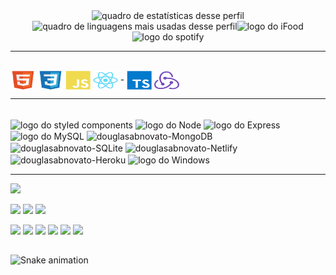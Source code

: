 <div align="center">
<img alt="quadro de estatísticas desse perfil"  height="180em" src="https://github-readme-stats.vercel.app/api?username=douglasabnovato&show_icons=true&theme=dracula&include_all_commits=true&count_private=true"><img alt="quadro de linguagens mais usadas desse perfil"  height="180em" src="https://github-readme-stats.vercel.app/api/top-langs/?username=douglasabnovato&layout=compact&langs_count=7&theme=dracula"><img alt="logo do iFood" height="35" width="80" src="https://img.shields.io/badge/iFood-EA1D2C?style=for-the-badge&logo=ifood&logoColor=white"><img alt="logo do spotify" height="35" width="80" src="https://img.shields.io/badge/Spotify-1ED760?&style=for-the-badge&logo=spotify&logoColor=white">
</div>
  
---
  
<div style="display: inline_block"><br>
  <img align="center" alt="logo do HTML" height="30" width="40" src="https://raw.githubusercontent.com/devicons/devicon/master/icons/html5/html5-original.svg">
  <img align="center" alt="logo do CSS" height="30" width="40" src="https://raw.githubusercontent.com/devicons/devicon/master/icons/css3/css3-original.svg">
  <img align="center" alt="logo do Javascript" height="30" width="40" src="https://raw.githubusercontent.com/devicons/devicon/master/icons/javascript/javascript-plain.svg">
  <img align="center" alt="logo do React" height="30" width="40" src="https://raw.githubusercontent.com/devicons/devicon/master/icons/react/react-original.svg"> - 
  <img align="center" alt="logo do Typescript" height="30" width="40" src="https://raw.githubusercontent.com/devicons/devicon/master/icons/typescript/typescript-plain.svg"> 
  <img align="center" alt="logo do Redux" height="30" width="40" src="https://raw.githubusercontent.com/devicons/devicon/master/icons/redux/redux-original.svg">  
</div>
  
---
  
<div style="display: inline_block"><br>
  <img align="center" alt="logo do styled components" height="30" width="75" src="https://img.shields.io/badge/styled--components-DB7093?style=for-the-badge&logo=styled-components&logoColor=white">
  <img align="center" alt="logo do Node" height="30" width="75" src="https://img.shields.io/badge/Node.js-43853D?style=for-the-badge&logo=node.js&logoColor=white">  
  <img align="center" alt="logo do Express" height="30" width="75" src="https://img.shields.io/badge/Express.js-404D59?style=for-the-badge">
  <img align="center" alt="logo do MySQL" height="30" width="75" src="https://img.shields.io/badge/MySQL-00000F?style=for-the-badge&logo=mysql&logoColor=white"> 
  <img align="center" alt="douglasabnovato-MongoDB" height="30" width="75" src="https://img.shields.io/badge/MongoDB-4EA94B?style=for-the-badge&logo=mongodb&logoColor=white"> 
  <img align="center" alt="douglasabnovato-SQLite" height="30" width="75" src="https://img.shields.io/badge/SQLite-07405E?style=for-the-badge&logo=sqlite&logoColor=white"> 
  <img align="center" alt="douglasabnovato-Netlify" height="30" width="75" src="https://img.shields.io/badge/Netlify-00C7B7?style=for-the-badge&logo=netlify&logoColor=white"> 
  <img align="center" alt="douglasabnovato-Heroku" height="30" width="75" src="https://img.shields.io/badge/Heroku-430098?style=for-the-badge&logo=heroku&logoColor=white">
  <img align="center" alt="logo do Windows" height="30" width="75" src="https://img.shields.io/badge/Windows-0078D6?style=for-the-badge&logo=windows&logoColor=white">
</div>
  
---
  
<div>
<a href="https://discord.com/channels/douglasabnovato#8625" target="_blank"><img src="https://img.shields.io/badge/Discord-7289DA?style=for-the-badge&logo=discord&logoColor=white" target="_blank"></a>  
  
<a href="https://linktree.com/douglasabnovato" target="_blank"><img src="https://img.shields.io/badge/-Linktree-green?style=for-the-badge&logo=minktree&logoColor=white" target="_blank"></a>
<a href="https://douglasabnovato.medium.com/" target="_blank"><img src="https://img.shields.io/badge/-Medium-%23333?style=for-the-badge&logo=medium&logoColor=white" target="_blank"></a>
<a href="https://www.linkedin.com/in/douglasabnovato" target="_blank"><img src="https://img.shields.io/badge/-LinkedIn-%230077B5?style=for-the-badge&logo=linkedin&logoColor=white" target="_blank"></a>
  
<a href="https://instagram.com/douglasabnovato" target="_blank"><img src="https://img.shields.io/badge/-Instagram-%23E4405F?style=for-the-badge&logo=instagram&logoColor=white" target="_blank"></a>
<a href="https://twitter.com/douglasabnovato" target="_blank"><img src="https://img.shields.io/badge/-twitter-blue?style=for-the-badge&logo=twitter&logoColor=white" target="_blank"></a>
<a href="https://facebook.com/douglasabnovato" target="_blank"><img src="https://img.shields.io/badge/-Facebook-blue?style=for-the-badge&logo=facebook&logoColor=white" target="_blank"></a>
<a href="https://www.youtube.com/channel/UChakOFZ7emqTWF1RjV6uifg" target="_blank"><img src="https://img.shields.io/badge/YouTube-FF0000?style=for-the-badge&logo=youtube&logoColor=white" target="_blank"></a>
<a href="https://www.twitch.tv/douglasabnovato" target="_blank"><img src="https://img.shields.io/badge/Twitch-9146FF?style=for-the-badge&logo=twitch&logoColor=white" target="_blank"></a>
<a href = "mailto:douglasabnovato@gmail.com"><img src="https://img.shields.io/badge/-Gmail-%23333?style=for-the-badge&logo=gmail&logoColor=white" target="_blank"></a>
 
  ##
 
  ![Snake animation](https://github.com/douglasabnovato/douglasabnovato/blob/output/github-contribution-grid-snake.svg)
 
</div>
